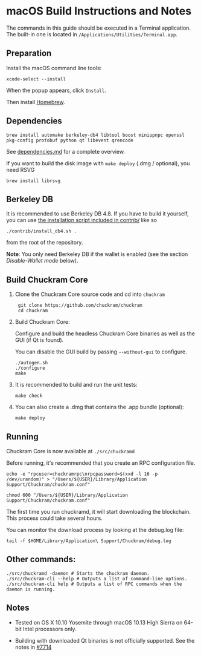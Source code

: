 macOS Build Instructions and Notes
====================================
The commands in this guide should be executed in a Terminal application.
The built-in one is located in `/Applications/Utilities/Terminal.app`.

Preparation
-----------
Install the macOS command line tools:

`xcode-select --install`

When the popup appears, click `Install`.

Then install [Homebrew](https://brew.sh).

Dependencies
----------------------

    brew install automake berkeley-db4 libtool boost miniupnpc openssl pkg-config protobuf python qt libevent qrencode

See [dependencies.md](dependencies.md) for a complete overview.

If you want to build the disk image with `make deploy` (.dmg / optional), you need RSVG

    brew install librsvg

Berkeley DB
-----------
It is recommended to use Berkeley DB 4.8. If you have to build it yourself,
you can use [the installation script included in contrib/](/contrib/install_db4.sh)
like so

```shell
./contrib/install_db4.sh .
```

from the root of the repository.

**Note**: You only need Berkeley DB if the wallet is enabled (see the section *Disable-Wallet mode* below).

Build Chuckram Core
------------------------

1. Clone the Chuckram Core source code and cd into `chuckram`

        git clone https://github.com/chuckram/chuckram
        cd chuckram

2.  Build Chuckram Core:

    Configure and build the headless Chuckram Core binaries as well as the GUI (if Qt is found).

    You can disable the GUI build by passing `--without-gui` to configure.

        ./autogen.sh
        ./configure
        make

3.  It is recommended to build and run the unit tests:

        make check

4.  You can also create a .dmg that contains the .app bundle (optional):

        make deploy

Running
-------

Chuckram Core is now available at `./src/chuckramd`

Before running, it's recommended that you create an RPC configuration file.

    echo -e "rpcuser=chuckramrpc\nrpcpassword=$(xxd -l 16 -p /dev/urandom)" > "/Users/${USER}/Library/Application Support/Chuckram/chuckram.conf"

    chmod 600 "/Users/${USER}/Library/Application Support/Chuckram/chuckram.conf"

The first time you run chuckramd, it will start downloading the blockchain. This process could take several hours.

You can monitor the download process by looking at the debug.log file:

    tail -f $HOME/Library/Application\ Support/Chuckram/debug.log

Other commands:
-------

    ./src/chuckramd -daemon # Starts the chuckram daemon.
    ./src/chuckram-cli --help # Outputs a list of command-line options.
    ./src/chuckram-cli help # Outputs a list of RPC commands when the daemon is running.

Notes
-----

* Tested on OS X 10.10 Yosemite through macOS 10.13 High Sierra on 64-bit Intel processors only.

* Building with downloaded Qt binaries is not officially supported. See the notes in [#7714](https://github.com/chuckram/chuckram/issues/7714)
